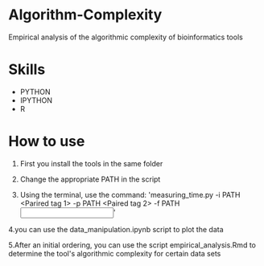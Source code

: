 # Algorithm-Complexity
Empirical analysis of the algorithmic complexity of bioinformatics tools

# Skills
- PYTHON
- IPYTHON
- R

# How to use
1. First you install the tools in the same folder

2. Change the appropriate PATH in the script

3. Using the terminal, use the command: 'measuring_time.py -i PATH <Parired tag 1> -p PATH <Paired tag 2> -f PATH <Input list.txt for FastUniq>'
  
4.you can use the data_manipulation.ipynb script to plot the data

5.After an initial ordering, you can use the script empirical_analysis.Rmd to determine the tool's algorithmic complexity for certain data sets

